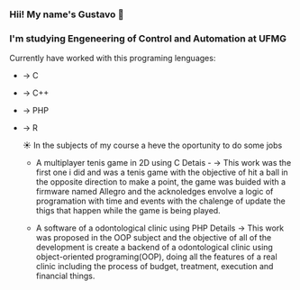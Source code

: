 ###                            Hii! My name's Gustavo 👋
### I'm studying Engeneering of Control and Automation at UFMG

Currently have worked with this programing lenguages:
- -> C
- -> C++
- -> PHP
- -> R

  ☀️ In the subjects of my course a heve the oportunity to do some jobs
  
  - A multiplayer tenis game in 2D using C
  Detais - -> This work was the first one i did and was a tenis game with the objective of
hit a ball in the opposite direction to make a point, the game was buided with a firmware named Allegro and
the acknoledges envolve a logic of programation with time and events with the chalenge of update the thigs that happen
while the game is being played.

  - A software of a odontological clinic using PHP
  Details -> This work was proposed in the OOP subject and the objective of all of the development
is create a backend of a odontological clinic using object-oriented programing(OOP), doing all
the features of a real clinic including the process of budget, treatment, execution and financial things.


